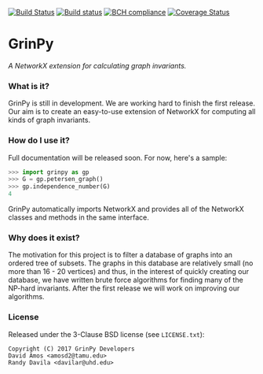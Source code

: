 [![Build Status](https://travis-ci.org/somacdivad/grinpy.svg?branch=master)](https://travis-ci.org/somacdivad/grinpy) [![Build status](https://ci.appveyor.com/api/projects/status/aqqnfhlce26f09xn/branch/master?svg=true)](https://ci.appveyor.com/project/somacdivad/grinpy/branch/master) [![BCH compliance](https://bettercodehub.com/edge/badge/somacdivad/grinpy?branch=master)](https://bettercodehub.com/) [![Coverage Status](https://coveralls.io/repos/github/somacdivad/grinpy/badge.svg?branch=master)](https://coveralls.io/github/somacdivad/grinpy?branch=master)

# GrinPy
*A NetworkX extension for calculating graph invariants.*

### What is it?
GrinPy is still in development. We are working hard to finish the first release. Our aim is to create an easy-to-use extension of NetworkX for computing all kinds of graph invariants.

### How do I use it?
Full documentation will be released soon. For now, here's a sample:
```python
>>> import grinpy as gp
>>> G = gp.petersen_graph()
>>> gp.independence_number(G)
4
```

GrinPy automatically imports NetworkX and provides all of the NetworkX classes and methods in the same interface.

### Why does it exist?
The motivation for this project is to filter a database of graphs into an ordered tree of subsets. The graphs in this database are relatively small (no more than 16 - 20 vertices) and thus, in the interest of quickly creating our database, we have written brute force algorithms for finding many of the NP-hard invariants. After the first release we will work on improving our algorithms.

### License
Released under the 3-Clause BSD license (see `LICENSE.txt`):

    Copyright (C) 2017 GrinPy Developers
    David Amos <amosd2@tamu.edu>
    Randy Davila <davilar@uhd.edu>
